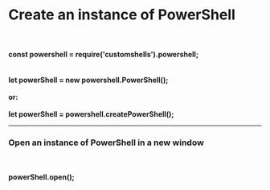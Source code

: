 # Create an instance of PowerShell
<b>
<br /><br>
const powershell = require('customshells').powershell;
<br /><br><br>
let powerShell = new powershell.PowerShell();
<br /><br>
or:
<br /><br>
let powerShell =  powershell.createPowerShell();
<hr>
<h3>Open an instance of PowerShell in a new window</h3>
<br /><br>
powerShell.open();
</b>
